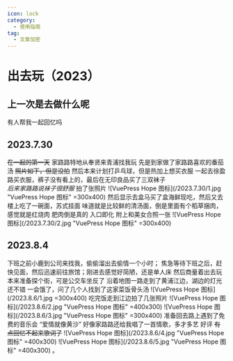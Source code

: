 ```yaml
---
icon: lock
category:
  - 使用指南
tag:
  - 文章加密
---
```


# 出去玩（2023）

## 上一次是去做什么呢
有人帮我一起回忆吗

## 2023.7.30
~~在一起的第一天~~
家路路特地从奉贤来青浦找我玩
先是到家做了家路路喜欢的番茄汤
~~照片如下，但是没拍~~
然后本来计划打乒乓球，但是热加上想买衣服
一起去徐盈路买衣服，裤子没有看上的，最后在无印良品买了三双袜子  
*后来家路路说袜子很舒服*
拍了张照片
![VuePress Hope 图标](/2023.7.30/1.jpg "VuePress Hope 图标" =300x400)
然后显示去盒马买了盒海鲜现吃，然后又去楼上吃了一碗面，苏式挂面
味道就是比较鲜的清汤面，倒是里面有个稻草捆肉，感觉就是红烧肉
肥肉倒是真的 入口即化
附上和美女合照一张
![VuePress Hope 图标](/2023.7.30/2.jpg "VuePress Hope 图标" =300x400)


## 2023.8.4

  下班之前小鹿到公司来找我，偷偷溜出去偷情一个小时；
  焦急等待下班之后，赶快见面，然后迅速前往旅馆；刚进去感觉好简陋，还是单人床
  然后商量着出去玩
  本来准备探个街，可是公交车坐反了
  沿着地图一路走到了黄浦江边，湖边的灯光还不错
  一会饿了，问了几个人找到了这家菜饭骨头汤
![VuePress Hope 图标](/2023.8.6/1.jpg =300x400)
吃完饭走到江边拍了几张照片
![VuePress Hope 图标](/2023.8.6/2.jpg "VuePress Hope 图标" =400x300)
![VuePress Hope 图标](/2023.8.6/3.jpg "VuePress Hope 图标" =300x400)
准备回去路上遇到了免费的音乐会
“爱情就像黄沙”
好像家路路还给我唱了一首情歌，多才多艺 好评
~~有点回忆不起来歌词了~~
![VuePress Hope 图标](/2023.8.6/4.jpg "VuePress Hope 图标" =400x300)
![VuePress Hope 图标](/2023.8.6/5.jpg "VuePress Hope 图标" =400x300)
。
